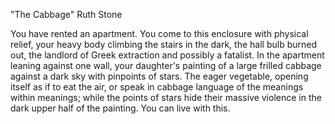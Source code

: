 "The Cabbage"
Ruth Stone


You have rented an apartment.
You come to this enclosure with physical relief,
your heavy body climbing the stairs in the dark,
the hall bulb burned out, the landlord 
of Greek extraction and possibly a fatalist.
In the apartment leaning against one wall,
your daughter's painting of a large frilled cabbage
against a dark sky with pinpoints of stars.
The eager vegetable, opening itself 
as if to eat the air, or speak in cabbage
language of the meanings within meanings;
while the points of stars hide their massive
violence in the dark upper half of the painting.
You can live with this. 

